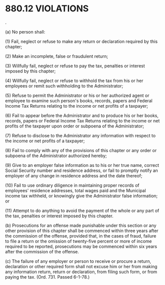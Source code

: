 880.12 VIOLATIONS
=================

.

​(a) No person shall:

​(1) Fail, neglect or refuse to make any return or declaration required
by this chapter;

​(2) Make an incomplete, false or fraudulent return;

​(3) Willfully fail, neglect or refuse to pay the tax, penalties or
interest imposed by this chapter;

​(4) Willfully fail, neglect or refuse to withhold the tax from his or
her employees or remit such withholding to the Administrator;

​(5) Refuse to permit the Administrator or his or her authorized agent
or employee to examine such person's books, records, papers and Federal
Income Tax Returns relating to the income or net profits of a taxpayer;

​(6) Fail to appear before the Administrator and to produce his or her
books, records, papers or Federal Income Tax Returns relating to the
income or net profits of the taxpayer upon order or subpoena of the
Administrator;

​(7) Refuse to disclose to the Administrator any information with
respect to the income or net profits of a taxpayer;

​(8) Fail to comply with any of the provisions of this chapter or any
order or subpoena of the Administrator authorized hereby;

​(9) Give to an employer false information as to his or her true name,
correct Social Security number and residence address, or fail to
promptly notify an employer of any change in residence address and the
date thereof;

​(10) Fail to use ordinary diligence in maintaining proper records of
employees' residence addresses, total wages paid and the Municipal
income tax withheld, or knowingly give the Administrator false
information; or

​(11) Attempt to do anything to avoid the payment of the whole or any
part of the tax, penalties or interest imposed by this chapter.

​(b) Prosecutions for an offense made punishable under this section or
any other provision of this chapter shall be commenced within three
years after the commission of the offense, provided that, in the cases
of fraud, failure to file a return or the omission of twenty-five
percent or more of income required to be reported, prosecutions may be
commenced within six years after the commission of the offense.

​(c) The failure of any employer or person to receive or procure a
return, declaration or other required form shall not excuse him or her
from making any information return, return or declaration, from filing
such form, or from paying the tax. (Ord. 731. Passed 6-1-78.)

